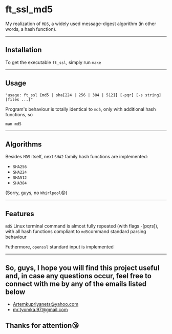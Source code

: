 # ft_ssl_md5

My realization of ```MD5```, a widely used message-digest algorithm (in other words, a hash function).

---

## Installation

To get the executable `ft_ssl`, simply run ```make```

---

## Usage

```
"usage: ft_ssl [md5 | sha[224 | 256 | 384 | 512]] [-pqr] [-s string] [files ...]"
```

Program's behaviour is totally identical to `md5`, only with additional hash functions, so

```
man md5
```

---

## Algorithms

Besides ```MD5``` itself, next ```SHA2``` family hash functions are implemented:

- `SHA256`
- `SHA224`
- `SHA512`
- `SHA384`

(Sorry, guys, no ```Whirlpool```:disappointed:)

---

## Features

```md5``` Linux terminal command is almost fully repeated (with flags -[pqrs]),  
with all hash functions compliant to ```md5```command standard parsing behaviour

Futhermore, ```openssl``` standard input is implemented

---

## So, guys, I hope you will find this project useful and, in case any questions occur, feel free to connect with me by any of the emails listed below

- [Artemkupriyanets@yahoo.com](https://www.yahoo.com)  
- [mr.tyomka.97@gmail.com](https://www.gmail.com)  

## Thanks for attention:kissing_heart:
